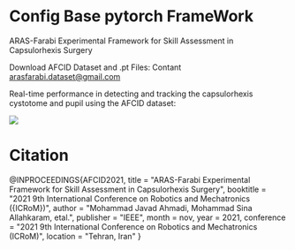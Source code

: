 # Config Base pytorch FrameWork

ARAS-Farabi Experimental Framework for Skill Assessment in Capsulorhexis Surgery

Download AFCID Dataset and .pt Files:
Contant arasfarabi.dataset@gmail.com

Real-time performance in detecting and tracking the capsulorhexis cystotome and pupil using the AFCID dataset:

  [![](https://img.youtube.com/vi/L6AiMw0MMPo/0.jpg)](https://vimeo.com/659246960)

# Citation
@INPROCEEDINGS{AFCID2021,
  title           = "ARAS-Farabi Experimental Framework for Skill Assessment in Capsulorhexis Surgery",
  booktitle       = "2021 9th International Conference on Robotics and
                     Mechatronics ({ICRoM})",
  author          = "Mohammad Javad Ahmadi, Mohammad Sina Allahkaram, etal.",
  publisher       = "IEEE",
  month           =  nov,
  year            =  2021,
  conference      = "2021 9th International Conference on Robotics and
                     Mechatronics (ICRoM)",
  location        = "Tehran, Iran"
}

